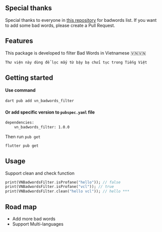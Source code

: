 ## Special thanks

Special thanks to everyone in [this repository](https://github.com/Eris-182/vn-badwords) for badwords list.
If you want to add some bad words, please create a Pull Request.

## Features

This package is developed to filter Bad Words in Vietnamese 🇻🇳🇻🇳
```md
Thư viện này dùng để lọc mấy từ bậy bạ chửi tục trong Tiếng Việt
```


## Getting started

#### Use command

```bash
dart pub add vn_badwords_filter
```

#### Or add specific version to ```pubspec.yaml``` file
```bash
dependencies:
    vn_badwords_filter: 1.0.0
```

Then run ```pub get```
```bash
flutter pub get
```

## Usage

Support clean and check function

```dart
print(VNBadwordsFilter.isProfane("hello")); // false
print(VNBadwordsFilter.isProfane("vcl")); // true
print(VNBadwordsFilter.clean("hello vcl")); // hello ***
```

## Road map
- Add more bad words
- Support Multi-languages

